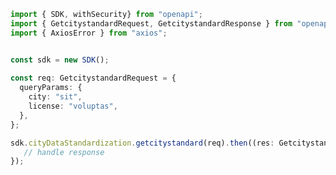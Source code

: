 <!-- Start SDK Example Usage -->
```typescript
import { SDK, withSecurity} from "openapi";
import { GetcitystandardRequest, GetcitystandardResponse } from "openapi/src/sdk/models/operations";
import { AxiosError } from "axios";


const sdk = new SDK();
    
const req: GetcitystandardRequest = {
  queryParams: {
    city: "sit",
    license: "voluptas",
  },
};

sdk.cityDataStandardization.getcitystandard(req).then((res: GetcitystandardResponse | AxiosError) => {
   // handle response
});
```
<!-- End SDK Example Usage -->